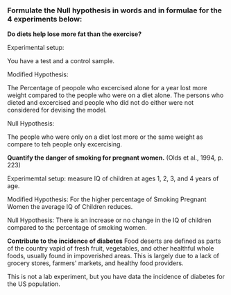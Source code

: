 ### Formulate the Null hypothesis in words and in formulae for the 4 experiments below:

**Do diets help lose more fat than the exercise?**

Experimental setup:

You have a test and a control sample. 

Modified Hypothesis:

The Percentage of peopole who excercised alone for a year lost more weight compared to the people who were on a diet alone. The persons who dieted and excercised and people who did not do either were not considered for devising the model. 

Null Hypothesis: 

The people who were only on a diet lost more or the same weight as compare to teh people only excercising.


**Quantify the danger of smoking for pregnant women.** (Olds et al., 1994, p. 223)

Experimemtal setup: measure IQ of children at ages 1, 2, 3, and 4 years of age.

Modified Hypothesis: For the higher percentage of Smoking Pregnant Women the average IQ of Children reduces.

Null Hypothesis: There is an increase or no change in the IQ of children compared to the percentage of smoking women.


**Contribute to the incidence of diabetes** 
Food deserts are defined as parts of the country vapid of fresh fruit, vegetables, and other healthful whole foods, usually found in impoverished areas. This is largely due to a lack of grocery stores, farmers' markets, and healthy food providers.

This is not a lab experiment, but you have data the incidence of diabetes for the US population.


